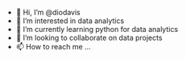 - 👋 Hi, I’m @diodavis
- 👀 I’m interested in data analytics
- 🌱 I’m currently learning python for data analytics
- 💞️ I’m looking to collaborate on data projects
- 📫 How to reach me ...

<!---
diodavis/diodavis is a ✨ special ✨ repository because its `README.md` (this file) appears on your GitHub profile.
You can click the Preview link to take a look at your changes.
--->
